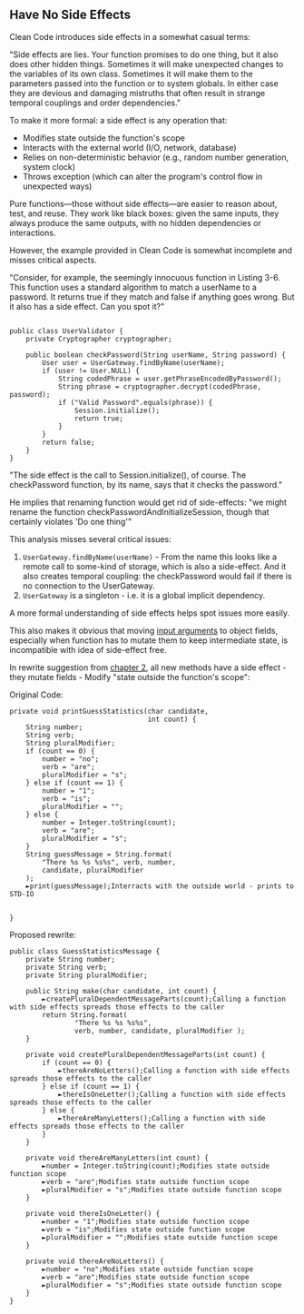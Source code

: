 ## Have No Side Effects

Clean Code introduces side effects in a somewhat casual terms:

<div class="book-quote">
"Side effects are lies. Your function promises to do one thing, but it also does other hidden things. 
Sometimes it will make unexpected changes to the variables of its own class. 
Sometimes it will make them to the parameters passed into the function or to system globals. 
In either case they are devious and damaging mistruths that often result in strange temporal couplings and order dependencies."
</div>

To make it more formal: a side effect is any operation that:

- Modifies state outside the function's scope
- Interacts with the external world (I/O, network, database)
- Relies on non-deterministic behavior (e.g., random number generation, system clock)
- Throws exception (which can alter the program's control flow in unexpected ways)

Pure functions—those without side effects—are easier to reason about, test, and reuse. They work like black boxes: given the same inputs, they always produce the same outputs, with no hidden dependencies or interactions.

However, the example provided in Clean Code is somewhat incomplete and misses critical aspects. 

<div class="book-quote">
"Consider, for example, the seemingly innocuous function in Listing 3-6. This function uses a standard algorithm to match a userName to a password. 
It returns true if they match and false if anything goes wrong. But it also has a side effect. Can you spot it?"

<pre><code class="language-java">
public class UserValidator {
    private Cryptographer cryptographer;

    public boolean checkPassword(String userName, String password) {
        User user = UserGateway.findByName(userName);
        if (user != User.NULL) {
            String codedPhrase = user.getPhraseEncodedByPassword();
            String phrase = cryptographer.decrypt(codedPhrase, password);
            if ("Valid Password".equals(phrase)) {
                Session.initialize();
                return true;
            }
        }
        return false;
    }
}
</code></pre>

"The side effect is the call to Session.initialize(), of course. The checkPassword function, by its name, says that it checks the password."
</div>

He implies that renaming function would get rid of side-effects: "we might rename the function checkPasswordAndInitializeSession, though that certainly violates 'Do one thing'"

This analysis misses several critical issues:

1. `UserGateway.findByName(userName)` - From the name this looks like a remote call to some-kind of storage, which is also a side-effect. And it also creates temporal coupling: the checkPassword would fail if there is no connection to the UserGateway.
2. `UserGateway` is a singleton - i.e. it is a global implicit dependency. 

A more formal understanding of side effects helps spot issues more easily.

This also makes it obvious that moving [input arguments](./chapter_35.html) to object fields, especially when function has to mutate them to keep intermediate state, is incompatible
with idea of side-effect free. 

In rewrite suggestion from [chapter 2](./chapter_2.html), all new methods have a side effect - they mutate fields - Modify "state outside the function's scope": 

<div class="code-comparison">
    <div class="code-column" style="flex:0">
        <div class="code-column-title">Original Code: </div>
        <pre class="ignore"><code class="language-java">private void printGuessStatistics(char candidate, 
                                  int count) {   
    String number;
    String verb;
    String pluralModifier;
    if (count == 0) {
        number = "no";
        verb = "are";
        pluralModifier = "s";
    } else if (count == 1) {
        number = "1";
        verb = "is";
        pluralModifier = "";
    } else {
        number = Integer.toString(count);
        verb = "are";
        pluralModifier = "s";
    }
    String guessMessage = String.format(
        "There %s %s %s%s", verb, number, 
        candidate, pluralModifier
    );
    <span class="code-comment-trigger">►</span><span class="reviewable-line">print(guessMessage);<span class="code-comment">Interracts with the outside world - prints to STD-IO</span></span>
    &nbsp;
    &nbsp;
}</code></pre>
    </div>
    <div class="code-column">
        <div class="code-column-title">Proposed rewrite:</div>
        <pre class="ignore"><code class="language-java">public class GuessStatisticsMessage {
    private String number;
    private String verb;
    private String pluralModifier;
&nbsp; 
    public String make(char candidate, int count) {
        <span class="code-comment-trigger">►</span><span class="reviewable-line">createPluralDependentMessageParts(count);<span class="code-comment">Calling a function with side effects spreads those effects to the caller</span></span>
        return String.format(
                "There %s %s %s%s", 
                verb, number, candidate, pluralModifier );
    }
&nbsp; 
    private void createPluralDependentMessageParts(int count) {
        if (count == 0) {
            <span class="code-comment-trigger">►</span><span class="reviewable-line">thereAreNoLetters();<span class="code-comment">Calling a function with side effects spreads those effects to the caller</span></span>
        } else if (count == 1) {
            <span class="code-comment-trigger">►</span><span class="reviewable-line">thereIsOneLetter();<span class="code-comment">Calling a function with side effects spreads those effects to the caller</span></span>
        } else {
            <span class="code-comment-trigger">►</span><span class="reviewable-line">thereAreManyLetters();<span class="code-comment">Calling a function with side effects spreads those effects to the caller</span></span>
        }
    }
&nbsp; 
    private void thereAreManyLetters(int count) {
        <span class="code-comment-trigger">►</span><span class="reviewable-line">number = Integer.toString(count);<span class="code-comment">Modifies state outside function scope</span></span>
        <span class="code-comment-trigger">►</span><span class="reviewable-line">verb = "are";<span class="code-comment">Modifies state outside function scope</span></span>
        <span class="code-comment-trigger">►</span><span class="reviewable-line">pluralModifier = "s";<span class="code-comment">Modifies state outside function scope</span></span>
    }
&nbsp; 
    private void thereIsOneLetter() {
        <span class="code-comment-trigger">►</span><span class="reviewable-line">number = "1";<span class="code-comment">Modifies state outside function scope</span></span>
        <span class="code-comment-trigger">►</span><span class="reviewable-line">verb = "is";<span class="code-comment">Modifies state outside function scope</span></span>
        <span class="code-comment-trigger">►</span><span class="reviewable-line">pluralModifier = "";<span class="code-comment">Modifies state outside function scope</span></span>
    }
&nbsp; 
    private void thereAreNoLetters() {
        <span class="code-comment-trigger">►</span><span class="reviewable-line">number = "no";<span class="code-comment">Modifies state outside function scope</span></span>
        <span class="code-comment-trigger">►</span><span class="reviewable-line">verb = "are";<span class="code-comment">Modifies state outside function scope</span></span>
        <span class="code-comment-trigger">►</span><span class="reviewable-line">pluralModifier = "s";<span class="code-comment">Modifies state outside function scope</span></span>
    }
}</code></pre>
    </div>
</div>

